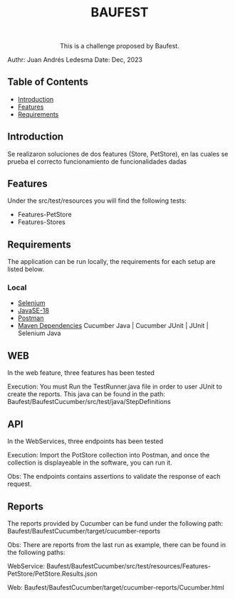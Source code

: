 <h1 align="center"> BAUFEST </h1> <br>

<p align="center">
  This is a challenge proposed by Baufest.

  Authr: Juan Andrés Ledesma
  Date: Dec, 2023
</p>


## Table of Contents

- [Introduction](#introduction)
- [Features](#features)
- [Requirements](#requirements)


## Introduction

Se realizaron soluciones de dos features (Store, PetStore), en las cuales se prueba el correcto funcionamiento de funcionalidades dadas


## Features

Under the src/test/resources you will find the following tests:

* Features-PetStore
* Features-Stores


## Requirements
The application can be run locally, the requirements for each setup are listed below.


### Local
* [Selenium](https://www.selenium.dev/downloads/)
* [JavaSE-18](https://www.oracle.com/java/technologies/javase/jdk18-archive-downloads.html)
* [Postman](https://www.postman.com/downloads/)
* [Maven Dependencies](https://maven.apache.org/download.cgi) Cucumber Java | Cucumber JUnit | JUnit | Selenium Java




## WEB
In the web feature, three features has been tested

Execution: 
You must Run the TestRunner.java file in order to user JUnit to create the reports. This java can be found in the path: Baufest/BaufestCucumber/src/test/java/StepDefinitions

## API
In the WebServices, three endpoints has been tested

Execution: Import the PotStore collection into Postman, and once the collection is displayeable in the software, you can run it.

Obs: The endpoints contains assertions to validate the response of each request.


## Reports
The reports provided by Cucumber can be fund under the following path: Baufest/BaufestCucumber/target/cucumber-reports

Obs: There are reports from the last run as example, there can be found in the following paths:

WebService: Baufest/BaufestCucumber/src/test/resources/Features-PetStore/PetStore.Results.json

Web: Baufest/BaufestCucumber/target/cucumber-reports/Cucumber.html


